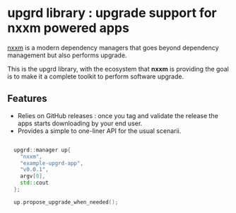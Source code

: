 # upgrd library : upgrade support for nxxm powered apps

[nxxm](https://nxxm.github.io/) is a modern dependency managers that goes beyond dependency management but also performs upgrade.

This is the upgrd library, with the ecosystem that **nxxm** is providing the goal is to make it a complete toolkit to perform software upgrade.

## Features
  - Relies on GitHub releases : once you tag and validate the release the apps starts downloading by your end user.
  - Provides a simple to one-liner API for the usual scenarii. 

```cpp

  upgrd::manager up{
    "nxxm",
    "example-upgrd-app",
    "v0.0.1",
    argv[0],
    std::cout
  };

  up.propose_upgrade_when_needed();


```

